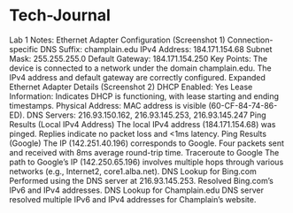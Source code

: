 # Tech-Journal
Lab 1 Notes: 
Ethernet Adapter Configuration (Screenshot 1)
  Connection-specific DNS Suffix: champlain.edu
  IPv4 Address: 184.171.154.68
  Subnet Mask: 255.255.255.0
  Default Gateway: 184.171.154.250
  Key Points:
  The device is connected to a network under the domain champlain.edu.
  The IPv4 address and default gateway are correctly configured.
Expanded Ethernet Adapter Details (Screenshot 2)
  DHCP Enabled: Yes
  Lease Information: Indicates DHCP is functioning, with lease starting and ending timestamps.
  Physical Address: MAC address is visible (60-CF-84-74-86-ED).
  DNS Servers:
  216.93.150.162, 216.93.145.253, 216.93.145.247
Ping Results (Local IPv4 Address)
  The local IPv4 address (184.171.154.68) was pinged.
  Replies indicate no packet loss and <1ms latency.
Ping Results (Google)
  The IP (142.251.40.196) corresponds to Google.
  Four packets sent and received with 8ms average round-trip time.
Traceroute to Google
  The path to Google’s IP (142.250.65.196) involves multiple hops through various networks (e.g., Internet2, core1.alba.net).
DNS Lookup for Bing.com
  Performed using the DNS server at 216.93.145.253.
  Resolved Bing.com’s IPv6 and IPv4 addresses.
DNS Lookup for Champlain.edu
  DNS server resolved multiple IPv6 and IPv4 addresses for Champlain’s website.

